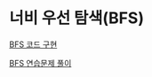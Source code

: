 # 너비 우선 탐색(BFS)

[BFS 코드 구현](https://github.com/EliteZer0/algorithm-concepts-study/tree/main/BFS/BFS_Implement)

[BFS 연습문제 풀이](https://github.com/EliteZer0/algorithm-concepts-study/tree/main/BFS/BFS_Practice)
